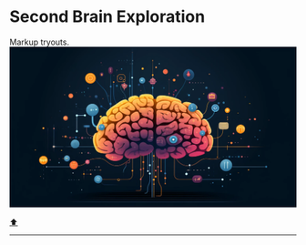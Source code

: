 # Second Brain Exploration

Markup tryouts.
![picture](../_resources/stsm_Building_a_Second_Brain_is_a_methodology_for_.webp)

[⬆️](#t)
  
***